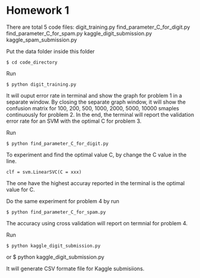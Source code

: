 # Homework 1
There are total 5 code files:
digit_training.py
find_parameter_C_for_digit.py
find_parameter_C_for_spam.py
kaggle_digit_submission.py
kaggle_spam_submission.py

Put the data folder inside this folder

    $ cd code_directory

Run

    $ python digit_training.py

It will ouput error rate in terminal and show the graph for problem 1 in a separate window.
By closing the separate graph window, it will show the confusion matrix for 100, 200, 500, 1000,
2000, 5000, 10000 smaples continuously for problem 2.
In the end, the terminal will report the validation error rate for an SVM with the optimal C for problem 3.

Run 

    $ python find_parameter_C_for_digit.py

To experiment and find the optimal value C, by change the C value in the line.

	clf = svm.LinearSVC(C = xxx)


The one have the highest accuray reported in the terminal is the optimal value for C.

Do the same experiment for problem 4 by run

    $ python find_parameter_C_for_spam.py

The accuracy using cross validation will report on termnial for problem 4. 

Run

    $ python kaggle_digit_submission.py
or
    $ python kaggle_digit_submission.py

It will generate CSV formate file for Kaggle submisiions.
